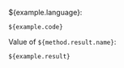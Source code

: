 ${example.language}:

```${example.langcode}
${example.code}
```

Value of `${method.result.name}`:

```${example.langcode}
${example.result}
```
